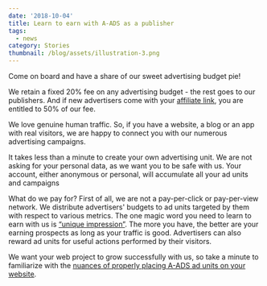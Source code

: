 ```yaml
---
date: '2018-10-04'
title: Learn to earn with A-ADS as a publisher
tags:
  - news
category: Stories
thumbnail: /blog/assets/illustration-3.png
---
```

Come on board and have a share of our sweet advertising budget pie! 

We retain a fixed 20% fee on any advertising budget - the rest goes to our publishers. And if new advertisers come with your [affiliate link](https://a-ads.com/blog/admin/#/collections/blog/entries/2018-10-04-become-our-affiliate-partner-and-take-50-of-our-fees), you are entitled to 50% of our fee. 

We love genuine human traffic. So, if you have a website, a blog or an app with real visitors, we are happy to connect you with our numerous advertising campaigns. 

It takes less than a minute to create your own advertising unit. We are not asking for your personal data, as we want you to be safe with us. Your account, either anonymous or personal, will accumulate all your ad units and campaigns

What do we pay for? First of all, we are not a pay-per-click or pay-per-view network. We distribute advertisers' budgets to ad units targeted by them with respect to various metrics. The one magic word you need to learn to earn with us is [“unique impression”](https://a-ads.com/blog/admin/#/collections/blog/entries/2018-10-04-counting-unique-impressions). The more you have, the better are your earning prospects as long as your traffic is good. Advertisers can also reward ad units for useful actions performed by their visitors.

We want your web project to grow successfully with us, so take a minute to familiarize with the [nuances of properly placing A-ADS ad units on your website](https://a-ads.com/blog/admin/#/collections/blog/entries/2018-10-04-how-to-place-a-ads-ad-unit-html-code).
